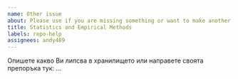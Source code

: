 ```yaml
---
name: Other issue
about: Please use if you are missing something or want to make another suggestion
title: Statistics and Empirical Methods
labels: repo-help
assignees: andy489
---
```


Опишете какво Ви липсва в хранилището или направете своята препоръка тук: 
...
